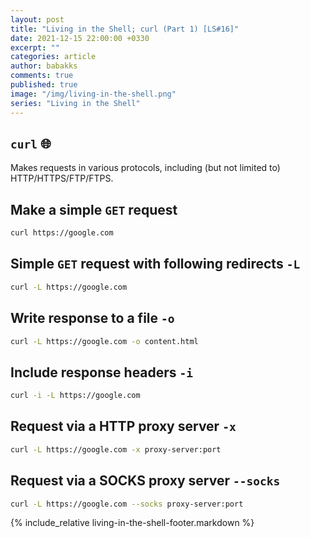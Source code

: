 ```yaml
---
layout: post
title: "Living in the Shell; curl (Part 1) [LS#16]"
date: 2021-12-15 22:00:00 +0330
excerpt: ""
categories: article
author: babakks
comments: true
published: true
image: "/img/living-in-the-shell.png"
series: "Living in the Shell"
---
```


## `curl` 🌐

Makes requests in various protocols, including (but not limited to) HTTP/HTTPS/FTP/FTPS.

## Make a simple `GET` request

```sh
curl https://google.com
```

## Simple `GET` request with following redirects `-L`

```sh
curl -L https://google.com
```

## Write response to a file `-o`

```sh
curl -L https://google.com -o content.html
```

## Include response headers `-i`

```sh
curl -i -L https://google.com
```

## Request via a HTTP proxy server `-x`

```sh
curl -L https://google.com -x proxy-server:port
```

## Request via a SOCKS proxy server `--socks`

```sh
curl -L https://google.com --socks proxy-server:port
```

{% include_relative living-in-the-shell-footer.markdown %}
